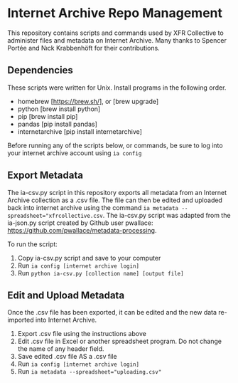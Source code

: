 # Internet Archive Repo Management

This repository contains scripts and commands used by XFR Collective to administer files and metadata on Internet Archive.  Many thanks to Spencer Portée and Nıck Krabbenhöft for their contributions. 

## Dependencies

These scripts were written for Unix. Install programs in the following order. 

- homebrew [https://brew.sh/], or [brew upgrade] 
- python [brew install python]
- pip [brew install pip] 
- pandas [pip install pandas] 
- internetarchive [pip install internetarchive] 

Before running any of the scripts below, or commands, be sure to log into your internet archive account using `ia config`

## Export Metadata 

The ia-csv.py script in this repository exports all metadata from an Internet Archive collection as a .csv file. The file can then be edited and uploaded back into internet archive using the command `ia metadata --spreadsheet="xfrcollective.csv`. The ia-csv.py script was adapted from the ia-json.py script created by Github user pwallace: https://github.com/pwallace/metadata-processing. 

To run the script: 

1. Copy ia-csv.py script and save to your computer
2. Run `ia config [internet archive login]`
3. Run `python ia-csv.py [collection name] [output file]` 

## Edit and Upload Metadata

Once the .csv file has been exported, it can be edited and the new data re-imported into Internet Archive. 

1. Export .csv file using the instructions above
2. Edit .csv file in Excel or another spreadsheet program. Do not change the name of any header field.  
3. Save edited .csv file AS a .csv file
4. Run `ia config [internet archive login]`
5. Run `ia metadata --spreadsheet="uploading.csv"`
